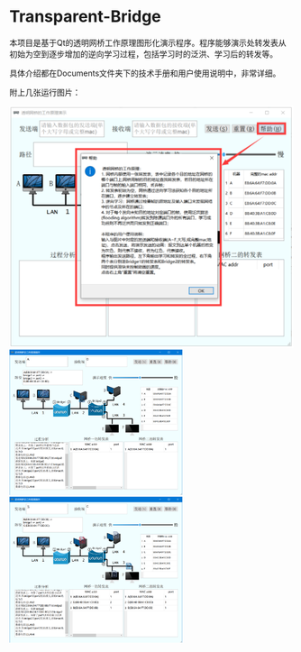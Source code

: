 # Transparent-Bridge

本项目是基于Qt的透明网桥工作原理图形化演示程序。程序能够演示处转发表从初始为空到逐步增加的逆向学习过程，包括学习时的泛洪、学习后的转发等。



具体介绍都在Documents文件夹下的技术手册和用户使用说明中，非常详细。



附上几张运行图片：

<img src="./README.assets/image-20210625231117474.png" alt="image-20210625231117474" style="zoom:50%;" />

<img src="./README.assets/image-20210625231208770.png" alt="image-20210625231208770" style="zoom:30%;" />

<img src="./README.assets/image-20210625231248981.png" alt="image-20210625231248981" style="zoom:30%;" />

